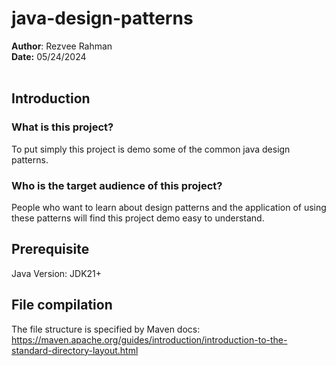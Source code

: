 
# java-design-patterns
**Author**: Rezvee Rahman <br>
**Date:** 05/24/2024 <br>
<br>
## Introduction
### What is this project?
To put simply this project is demo some of the common java design patterns. <br>
### Who is the target audience of this project?
People who want to learn about design patterns and the application of using these patterns will find this project demo easy to understand.

## Prerequisite
Java Version: JDK21+

## File compilation
The file structure is specified by Maven docs: <br>
https://maven.apache.org/guides/introduction/introduction-to-the-standard-directory-layout.html
